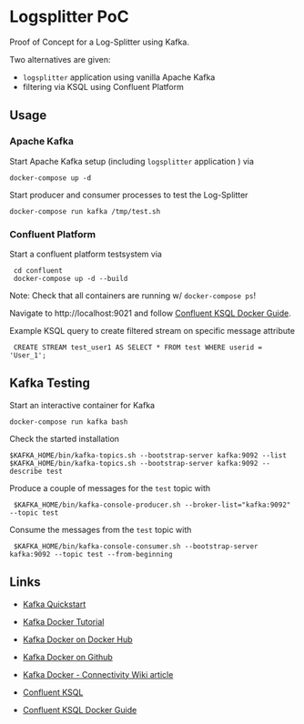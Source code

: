 # Logsplitter PoC

Proof of Concept for a Log-Splitter using Kafka.

Two alternatives are given:

* `logsplitter` application using vanilla Apache Kafka
* filtering via KSQL using Confluent Platform

## Usage

### Apache Kafka

Start Apache Kafka setup (including `logsplitter` application ) via

    docker-compose up -d

Start producer and consumer processes to test the Log-Splitter

    docker-compose run kafka /tmp/test.sh

### Confluent Platform

Start a confluent platform testsystem via

     cd confluent
     docker-compose up -d --build

Note: Check that all containers are running w/ `docker-compose ps`!

Navigate to http://localhost:9021 and follow [Confluent KSQL Docker Guide][confluent-ksql-docker-guide].

Example KSQL query to create filtered stream on specific message attribute

     CREATE STREAM test_user1 AS SELECT * FROM test WHERE userid = 'User_1';

## Kafka Testing

Start an interactive container for Kafka

    docker-compose run kafka bash

Check the started installation

    $KAFKA_HOME/bin/kafka-topics.sh --bootstrap-server kafka:9092 --list
    $KAFKA_HOME/bin/kafka-topics.sh --bootstrap-server kafka:9092 --describe test

Produce a couple of messages for the `test` topic with

     $KAFKA_HOME/bin/kafka-console-producer.sh --broker-list="kafka:9092" --topic test

Consume the messages from the `test` topic with

     $KAFKA_HOME/bin/kafka-console-consumer.sh --bootstrap-server kafka:9092 --topic test --from-beginning

## Links

* [Kafka Quickstart](https://kafka.apache.org/quickstart)

* [Kafka Docker Tutorial](http://wurstmeister.github.io/kafka-docker/)
* [Kafka Docker on Docker Hub](https://hub.docker.com/r/wurstmeister/kafka/)
* [Kafka Docker on Github](https://github.com/wurstmeister/kafka-docker/)
* [Kafka Docker - Connectivity Wiki article](https://github.com/wurstmeister/kafka-docker/wiki/Connectivity)

* [Confluent KSQL](https://www.confluent.io/product/ksql/)
* [Confluent KSQL Docker Guide][confluent-ksql-docker-guide]

[confluent-ksql-docker-guide]: https://docs.confluent.io/current/quickstart/ce-docker-quickstart.html